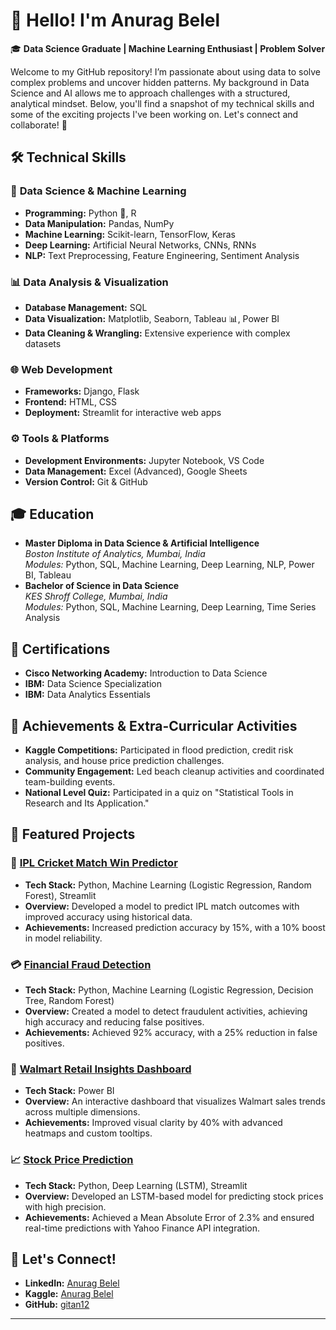 

# 👋 Hello! I'm Anurag Belel

🎓 **Data Science Graduate | Machine Learning Enthusiast | Problem Solver**

Welcome to my GitHub repository! I’m passionate about using data to solve complex problems and uncover hidden patterns. My background in Data Science and AI allows me to approach challenges with a structured, analytical mindset. Below, you'll find a snapshot of my technical skills and some of the exciting projects I've been working on. Let's connect and collaborate! 🚀

## 🛠️ Technical Skills

### 🧠 **Data Science & Machine Learning**
- **Programming:** Python 🐍, R
- **Data Manipulation:** Pandas, NumPy
- **Machine Learning:** Scikit-learn, TensorFlow, Keras
- **Deep Learning:** Artificial Neural Networks, CNNs, RNNs
- **NLP:** Text Preprocessing, Feature Engineering, Sentiment Analysis

### 📊 **Data Analysis & Visualization**
- **Database Management:** SQL
- **Data Visualization:** Matplotlib, Seaborn, Tableau 📊, Power BI
- **Data Cleaning & Wrangling:** Extensive experience with complex datasets

### 🌐 **Web Development**
- **Frameworks:** Django, Flask
- **Frontend:** HTML, CSS
- **Deployment:** Streamlit for interactive web apps

### ⚙️ **Tools & Platforms**
- **Development Environments:** Jupyter Notebook, VS Code
- **Data Management:** Excel (Advanced), Google Sheets
- **Version Control:** Git & GitHub

## 🎓 Education
- **Master Diploma in Data Science & Artificial Intelligence**  
  *Boston Institute of Analytics, Mumbai, India*  
  *Modules:* Python, SQL, Machine Learning, Deep Learning, NLP, Power BI, Tableau
- **Bachelor of Science in Data Science**  
  *KES Shroff College, Mumbai, India*  
  *Modules:* Python, SQL, Machine Learning, Deep Learning, Time Series Analysis

## 📜 Certifications
- **Cisco Networking Academy:** Introduction to Data Science
- **IBM:** Data Science Specialization
- **IBM:** Data Analytics Essentials

## 🌟 Achievements & Extra-Curricular Activities
- **Kaggle Competitions:** Participated in flood prediction, credit risk analysis, and house price prediction challenges.
- **Community Engagement:** Led beach cleanup activities and coordinated team-building events.
- **National Level Quiz:** Participated in a quiz on "Statistical Tools in Research and Its Application."

## 📂 Featured Projects

### 🏏 [IPL Cricket Match Win Predictor](https://github.com/gitan12/IPL_Cricket_Match_Win_Predictor)
- **Tech Stack:** Python, Machine Learning (Logistic Regression, Random Forest), Streamlit
- **Overview:** Developed a model to predict IPL match outcomes with improved accuracy using historical data.
- **Achievements:** Increased prediction accuracy by 15%, with a 10% boost in model reliability.

### 💳 [Financial Fraud Detection](https://github.com/gitan12/Financial_Fraud_Detection)
- **Tech Stack:** Python, Machine Learning (Logistic Regression, Decision Tree, Random Forest)
- **Overview:** Created a model to detect fraudulent activities, achieving high accuracy and reducing false positives.
- **Achievements:** Achieved 92% accuracy, with a 25% reduction in false positives.

### 🛒 [Walmart Retail Insights Dashboard](https://github.com/gitan12/Walmart_Retail_Insight_Dashboard)
- **Tech Stack:** Power BI
- **Overview:** An interactive dashboard that visualizes Walmart sales trends across multiple dimensions.
- **Achievements:** Improved visual clarity by 40% with advanced heatmaps and custom tooltips.

### 📈 [Stock Price Prediction](https://github.com/gitan12/Stock_Price_Prediction)
- **Tech Stack:** Python, Deep Learning (LSTM), Streamlit
- **Overview:** Developed an LSTM-based model for predicting stock prices with high precision.
- **Achievements:** Achieved a Mean Absolute Error of 2.3% and ensured real-time predictions with Yahoo Finance API integration.

## 🔗 Let's Connect!
- **LinkedIn:** [Anurag Belel](http://www.linkedin.com/in/anurag-belel-44b0352a0)  
- **Kaggle:** [Anurag Belel](https://www.kaggle.com/anuragbelel)  
- **GitHub:** [gitan12](https://github.com/gitan12)

---

